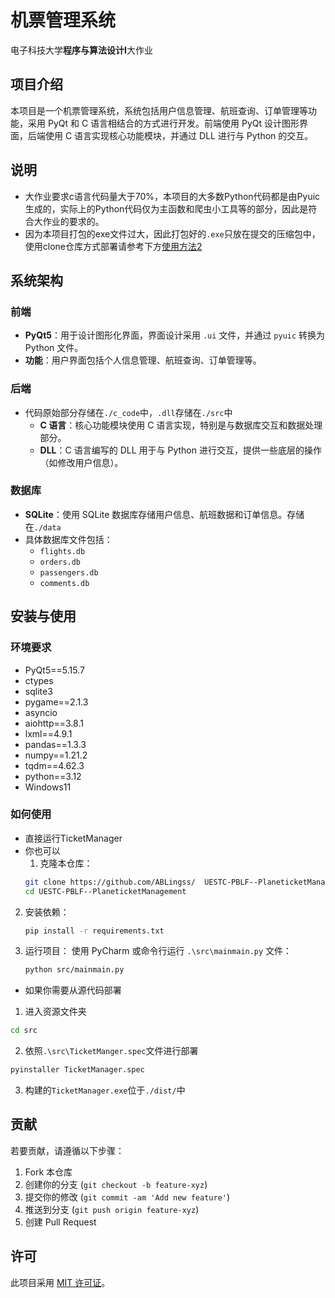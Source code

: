 # 机票管理系统
电子科技大学**程序与算法设计I**大作业

## 项目介绍

本项目是一个机票管理系统，系统包括用户信息管理、航班查询、订单管理等功能，采用 PyQt 和 C 语言相结合的方式进行开发。前端使用 PyQt 设计图形界面，后端使用 C 语言实现核心功能模块，并通过 DLL 进行与 Python 的交互。

## 说明
- 大作业要求c语言代码量大于70%，本项目的大多数Python代码都是由Pyuic生成的，实际上的Python代码仅为主函数和爬虫小工具等的部分，因此是符合大作业的要求的。
- 因为本项目打包的exe文件过大，因此打包好的`.exe`只放在提交的压缩包中，使用clone仓库方式部署请参考下方[使用方法2](#如何使用)
## 系统架构

### 前端
- **PyQt5**：用于设计图形化界面，界面设计采用 `.ui` 文件，并通过 `pyuic` 转换为 Python 文件。
- **功能**：用户界面包括个人信息管理、航班查询、订单管理等。

### 后端
- 代码原始部分存储在`./c_code`中，`.dll`存储在`./src`中
    - **C 语言**：核心功能模块使用 C 语言实现，特别是与数据库交互和数据处理部分。
    - **DLL**：C 语言编写的 DLL 用于与 Python 进行交互，提供一些底层的操作（如修改用户信息）。

### 数据库
- **SQLite**：使用 SQLite 数据库存储用户信息、航班数据和订单信息。存储在`./data`
- 具体数据库文件包括：
  - `flights.db`
  - `orders.db`
  - `passengers.db`
  - `comments.db`


## 安装与使用

### 环境要求
- PyQt5==5.15.7
- ctypes
- sqlite3
- pygame==2.1.3
- asyncio
- aiohttp==3.8.1
- lxml==4.9.1
- pandas==1.3.3
- numpy==1.21.2
- tqdm==4.62.3
- python==3.12
- Windows11

### 如何使用
 - 直接运行TicketManager
 - 你也可以
     1. 克隆本仓库：
    ```bash
    git clone https://github.com/ABLingss/  UESTC-PBLF--PlaneticketManagement.git
    cd UESTC-PBLF--PlaneticketManagement
    ```
 2. 安装依赖：
    ```bash
    pip install -r requirements.txt
    ```
 3. 运行项目：
    使用 PyCharm 或命令行运行 `.\src\mainmain.py` 文件：
    ```bash
    python src/mainmain.py
    ```
-  如果你需要从源代码部署  
 1. 进入资源文件夹
 ```bash
 cd src
 ```
 2. 依照`.\src\TicketManger.spec`文件进行部署
 ```bash
 pyinstaller TicketManager.spec
 ```
 3. 构建的`TicketManager.exe`位于`./dist/`中



## 贡献

若要贡献，请遵循以下步骤：
1. Fork 本仓库
2. 创建你的分支 (`git checkout -b feature-xyz`)
3. 提交你的修改 (`git commit -am 'Add new feature'`)
4. 推送到分支 (`git push origin feature-xyz`)
5. 创建 Pull Request

## 许可

此项目采用 [MIT 许可证](https://opensource.org/licenses/MIT)。



